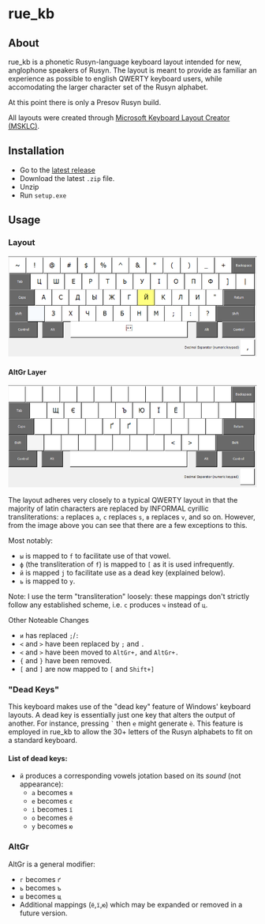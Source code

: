 # rue_kb

## About
rue_kb is a phonetic Rusyn-language keyboard layout intended for new, anglophone speakers of Rusyn. The layout is meant to provide as familiar an experience as possible to english QWERTY keyboard users, while accomodating the larger character set of the Rusyn alphabet.

At this point there is only a Presov Rusyn build.

All layouts were created through [Microsoft Keyboard Layout Creator (MSKLC)](https://www.microsoft.com/en-us/download/details.aspx?id=102134).

## Installation
* Go to the [latest release](https://github.com/svvvst/rue_kb/releases/latest)
* Download the latest `.zip` file.
* Unzip
* Run `setup.exe`

## Usage
### Layout
![](images/rue_kb.png)
#### AltGr Layer
![](images/altgr.png)

The layout adheres very closely to a typical QWERTY layout in that the majority of latin characters are replaced by INFORMAL cyrillic transliterations: `а` replaces `a`, `с` replaces `s`, `в` replaces `v`, and so on. However, from the image above you can see that there are a few exceptions to this.

Most notably:
* `ы` is mapped to `f` to facilitate use of that vowel.
* `ф` (the transliteration of `f`) is mapped to `[` as it is used infrequently.
* `й` is mapped `j` to facilitate use as a dead key (explained below).
* `ь` is mapped to `y`.

Note: I use the term "transliteration" loosely: these mappings don't strictly follow any established scheme, i.e. `c` produces `ч` instead of `ц`.

Other Noteable Changes
* `и` has replaced `;`/`:`
* `<` and `>` have been replaced by `;` and `.`
* `<` and `>` have been moved to `AltGr+,` and `AltGr+.` 
* `{` and `}` have been removed.
* `[` and `]` are now mapped to `[` and `Shift+]`

### "Dead Keys"
This keyboard makes use of the "dead key" feature of Windows' keyboard layouts. A dead key is essentially just one key that alters the output of another. For instance, pressing `` ` `` then `e` might generate `è`.
This feature is employed in rue_kb to allow the 30+ letters of the Rusyn alphabets to fit on a standard keyboard.

#### List of dead keys:
* `й` produces a corresponding vowels jotation based on its *sound* (not appearance):
  * `a` becomes `я`
  * `e` becomes `є`
  * `і` becomes `ї`
  * `o` becomes `ё`
  * `у` becomes `ю`

### AltGr
AltGr is a general modifier:
* `г` becomes `ґ`
* `ь` becomes `ъ`
* `ш` becomes `щ`
* Additional mappings (`ё`,`ї`,`ю`) which may be expanded or removed in a future version.
